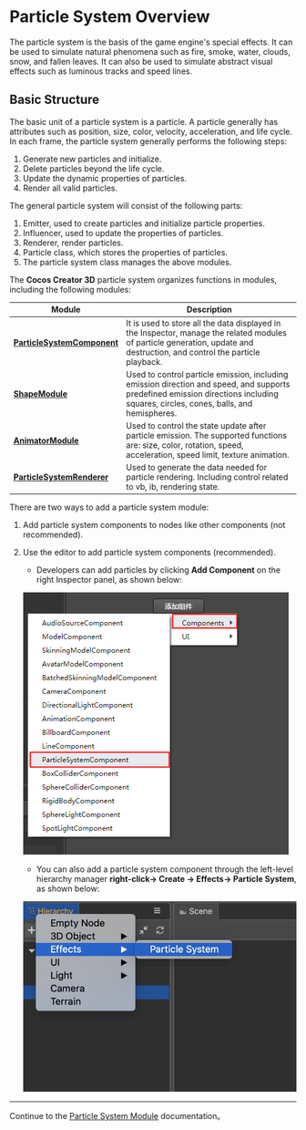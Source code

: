 # Particle System Overview
The particle system is the basis of the game engine's special effects. It can be used to simulate natural phenomena such as fire, smoke, water, clouds, snow, and fallen leaves. It can also be used to simulate abstract visual effects such as luminous tracks and speed lines.

## Basic Structure
The basic unit of a particle system is a particle. A particle generally has attributes such as position, size, color, velocity, acceleration, and life cycle. In each frame, the particle system generally performs the following steps:

1. Generate new particles and initialize.
2. Delete particles beyond the life cycle.
3. Update the dynamic properties of particles.
4. Render all valid particles.

The general particle system will consist of the following parts:

1. Emitter, used to create particles and initialize particle properties.
2. Influencer, used to update the properties of particles.
3. Renderer, render particles.
4. Particle class, which stores the properties of particles.
5. The particle system class manages the above modules.

The __Cocos Creator 3D__ particle system organizes functions in modules, including the following modules:

Module | Description
---|---
[**ParticleSystemComponent**](main-module.md) | It is used to store all the data displayed in the Inspector, manage the related modules of particle generation, update and destruction, and control the particle playback.
[**ShapeModule**](emitter.md) | Used to control particle emission, including emission direction and speed, and supports predefined emission directions including squares, circles, cones, balls, and hemispheres.
[**AnimatorModule**](module.md) |  Used to control the state update after particle emission. The supported functions are: size, color, rotation, speed, acceleration, speed limit, texture animation.
[**ParticleSystemRenderer**](renderer.md) |  Used to generate the data needed for particle rendering. Including control related to vb, ib, rendering state.

There are two ways to add a particle system module:

1. Add particle system components to nodes like other components (not recommended).
2. Use the editor to add particle system components (recommended).
   - Developers can add particles by clicking __Add Component__ on the right Inspector panel, as shown below:

   ![](particle-system/new_ParticleSystemComponent.png)

   - You can also add a particle system component through the left-level hierarchy manager __right-click-> Create -> Effects-> Particle System__, as shown below:

   ![](particle-system/new_ParticleSystemComponent_node.png)

---

Continue to the [Particle System Module](module.md) documentation。
